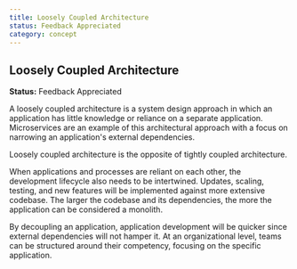 ```yaml
---
title: Loosely Coupled Architecture
status: Feedback Appreciated
category: concept
---
```

## Loosely Coupled Architecture

**Status:** Feedback Appreciated

A loosely coupled architecture is a system design approach in which an application has little knowledge or reliance on a separate application. Microservices are an example of this architectural approach with a focus on narrowing an application's external dependencies. 

Loosely coupled architecture is the opposite of tightly coupled architecture.

When applications and processes are reliant on each other, the development lifecycle also needs to be intertwined. Updates, scaling, testing, and new features will be implemented against more extensive codebase. The larger the codebase and its dependencies, the more the application can be considered a monolith.

By decoupling an application, application development will be quicker since external dependencies will not hamper it. At an organizational level, teams can be structured around their competency, focusing on the specific application.


